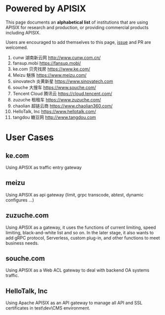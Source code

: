 <!--
#
# Licensed to the Apache Software Foundation (ASF) under one or more
# contributor license agreements.  See the NOTICE file distributed with
# this work for additional information regarding copyright ownership.
# The ASF licenses this file to You under the Apache License, Version 2.0
# (the "License"); you may not use this file except in compliance with
# the License.  You may obtain a copy of the License at
#
#     http://www.apache.org/licenses/LICENSE-2.0
#
# Unless required by applicable law or agreed to in writing, software
# distributed under the License is distributed on an "AS IS" BASIS,
# WITHOUT WARRANTIES OR CONDITIONS OF ANY KIND, either express or implied.
# See the License for the specific language governing permissions and
# limitations under the License.
#
-->

# Powered by APISIX

This page documents an **alphabetical list** of institutions that are using APISIX for research and production,
or providing commercial products including APISIX.

Users are encouraged to add themselves to this page, [issue](https://github.com/apache/incubator-apisix/issues/487) and PR are welcomed.

1. cunw 湖南新云网 http://www.cunw.com.cn/
1. fansup.mobi https://fansup.mobi/
1. ke.com 贝壳找房 https://www.ke.com/
1. Meizu 魅族 https://www.meizu.com/
1. sinovatech 炎黄新星 https://www.sinovatech.com
1. souche 大搜车 https://www.souche.com/
1. Tencent Cloud 腾讯云 https://cloud.tencent.com/
1. zuzuche 租租车 https://www.zuzuche.com/
1. chaolian 超链云商 https://www.chaolian360.com/
1. HelloTalk, Inc  https://www.hellotalk.com/
1. tangdou 糖豆网 http://www.tangdou.com


# User Cases

## ke.com
Using APISIX as traffic entry gateway

## meizu
Using APISIX as api gateway (limit, grpc transcode, abtest, dynamic configures ...)

## zuzuche.com
Using APISIX as a gateway, it uses the functions of current limiting, speed limiting, black-and-white list and so on. In the later stage, it also wants to add gRPC protocol, Serverless, custom plug-in, and other functions to meet business needs.

## souche.com
Using APISIX as a Web ACL gateway to deal with backend OA systems traffic.

## HelloTalk, Inc
Using Apache APISIX as an API gateway to manage all API and SSL certificates in test\dev\CMS environment.
